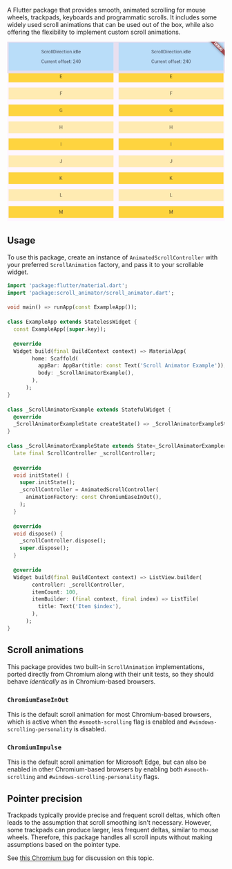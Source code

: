 A Flutter package that provides smooth, animated scrolling for mouse wheels,
trackpads, keyboards and programmatic scrolls. It includes some widely used
scroll animations that can be used out of the box, while also offering
the flexibility to implement custom scroll animations.

![A side-by-side comparison: on the left, the default scroll behavior, and on the right, the scrolling is smoothed using the ChromiumEaseInOut animation.](https://raw.githubusercontent.com/kszczek/scroll_animator/2565cad263190080dc89c7766d1ee0a882ccaed4/doc/ease_in_out.gif)

## Usage

To use this package, create an instance of `AnimatedScrollController` with your
preferred `ScrollAnimation` factory, and pass it to your scrollable widget.

```dart
import 'package:flutter/material.dart';
import 'package:scroll_animator/scroll_animator.dart';

void main() => runApp(const ExampleApp());

class ExampleApp extends StatelessWidget {
  const ExampleApp({super.key});

  @override
  Widget build(final BuildContext context) => MaterialApp(
        home: Scaffold(
          appBar: AppBar(title: const Text('Scroll Animator Example')),
          body: _ScrollAnimatorExample(),
        ),
      );
}

class _ScrollAnimatorExample extends StatefulWidget {
  @override
  _ScrollAnimatorExampleState createState() => _ScrollAnimatorExampleState();
}

class _ScrollAnimatorExampleState extends State<_ScrollAnimatorExample> {
  late final ScrollController _scrollController;

  @override
  void initState() {
    super.initState();
    _scrollController = AnimatedScrollController(
      animationFactory: const ChromiumEaseInOut(),
    );
  }

  @override
  void dispose() {
    _scrollController.dispose();
    super.dispose();
  }

  @override
  Widget build(final BuildContext context) => ListView.builder(
        controller: _scrollController,
        itemCount: 100,
        itemBuilder: (final context, final index) => ListTile(
          title: Text('Item $index'),
        ),
      );
}
```

## Scroll animations

This package provides two built-in `ScrollAnimation` implementations, ported
directly from Chromium along with their unit tests, so they should behave
*identically* as in Chromium-based browsers.

### `ChromiumEaseInOut`

This is the default scroll animation for most Chromium-based browsers,
which is active when the `#smooth-scrolling` flag is enabled and
`#windows-scrolling-personality` is disabled.

### `ChromiumImpulse`

This is the default scroll animation for Microsoft Edge, but can also be
enabled in other Chromium-based browsers by enabling both `#smooth-scrolling`
and `#windows-scrolling-personality` flags.

## Pointer precision

Trackpads typically provide precise and frequent scroll deltas, which often
leads to the assumption that scroll smoothing isn't necessary. However, some
trackpads can produce larger, less frequent deltas, similar to mouse wheels.
Therefore, this package handles all scroll inputs without making assumptions
based on the pointer type.

See [this Chromium bug](https://issues.chromium.org/41210665) for discussion
on this topic.
